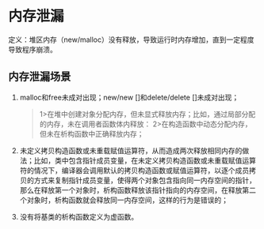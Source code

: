 # 内存泄漏

定义：堆区内存（new/malloc）没有释放，导致运行时内存增加，直到一定程度导致程序崩溃。



## 内存泄漏场景

1. malloc和free未成对出现；new/new []和delete/delete []未成对出现；

   > 1>在堆中创建对象分配内存，但未显式释放内存；比如，通过局部分配的内存，未在调用者函数体内释放：
   > 2>在构造函数中动态分配内存，但未在析构函数中正确释放内存；

   

2. 未定义拷贝构造函数或未重载赋值运算符，从而造成两次释放相同内存的做法；比如，类中包含指针成员变量，在未定义拷贝构造函数或未重载赋值运算符的情况下，编译器会调用默认的拷贝构造函数或赋值运算符，以逐个成员拷贝的方式来复制指针成员变量，使得两个对象包含指向同一内存空间的指针，那么在释放第一个对象时，析构函数释放该指针指向的内存空间，在释放第二个对象时，析构函数就会释放同一内存空间，这样的行为是错误的；

3. 没有将基类的析构函数定义为虚函数。